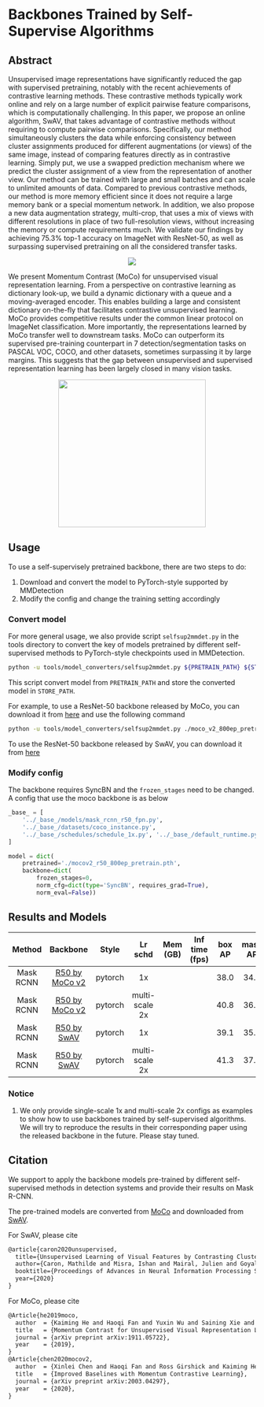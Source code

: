 # Backbones Trained by Self-Supervise Algorithms

<!-- [OTHERS] -->

## Abstract

Unsupervised image representations have significantly reduced the gap with supervised pretraining, notably with the recent achievements of contrastive learning methods. These contrastive methods typically work online and rely on a large number of explicit pairwise feature comparisons, which is computationally challenging. In this paper, we propose an online algorithm, SwAV, that takes advantage of contrastive methods without requiring to compute pairwise comparisons. Specifically, our method simultaneously clusters the data while enforcing consistency between cluster assignments produced for different augmentations (or views) of the same image, instead of comparing features directly as in contrastive learning. Simply put, we use a swapped prediction mechanism where we predict the cluster assignment of a view from the representation of another view. Our method can be trained with large and small batches and can scale to unlimited amounts of data. Compared to previous contrastive methods, our method is more memory efficient since it does not require a large memory bank or a special momentum network. In addition, we also propose a new data augmentation strategy, multi-crop, that uses a mix of views with different resolutions in place of two full-resolution views, without increasing the memory or compute requirements much. We validate our findings by achieving 75.3% top-1 accuracy on ImageNet with ResNet-50, as well as surpassing supervised pretraining on all the considered transfer tasks.

<div align=center>
<img src="https://user-images.githubusercontent.com/40661020/143997246-ac40fd8a-9b48-4ff5-a0d9-ba10e1e333d2.png"/>
</div>

We present Momentum Contrast (MoCo) for unsupervised visual representation learning. From a perspective on contrastive learning as dictionary look-up, we build a dynamic dictionary with a queue and a moving-averaged encoder. This enables building a large and consistent dictionary on-the-fly that facilitates contrastive unsupervised learning. MoCo provides competitive results under the common linear protocol on ImageNet classification. More importantly, the representations learned by MoCo transfer well to downstream tasks. MoCo can outperform its supervised pre-training counterpart in 7 detection/segmentation tasks on PASCAL VOC, COCO, and other datasets, sometimes surpassing it by large margins. This suggests that the gap between unsupervised and supervised representation learning has been largely closed in many vision tasks.

<div align=center>
<img src="https://user-images.githubusercontent.com/40661020/143997315-5ff824d4-1007-4b59-8952-bc5a2c0bfd78.png" height="300"/>
</div>

## Usage

To use a self-supervisely pretrained backbone, there are two steps to do:

1. Download and convert the model to PyTorch-style supported by MMDetection
2. Modify the config and change the training setting accordingly

### Convert model

For more general usage, we also provide script `selfsup2mmdet.py` in the tools directory to convert the key of models pretrained by different self-supervised methods to PyTorch-style checkpoints used in MMDetection.

```bash
python -u tools/model_converters/selfsup2mmdet.py ${PRETRAIN_PATH} ${STORE_PATH} --selfsup ${method}
```

This script convert model from `PRETRAIN_PATH` and store the converted model in `STORE_PATH`.

For example, to use a ResNet-50 backbone released by MoCo, you can download it from [here](https://dl.fbaipublicfiles.com/moco/moco_checkpoints/moco_v2_800ep/moco_v2_800ep_pretrain.pth.tar) and use the following command

```bash
python -u tools/model_converters/selfsup2mmdet.py ./moco_v2_800ep_pretrain.pth.tar mocov2_r50_800ep_pretrain.pth --selfsup moco
```

To use the ResNet-50 backbone released by SwAV, you can download it from [here](https://dl.fbaipublicfiles.com/deepcluster/swav_800ep_pretrain.pth.tar)

### Modify config

The backbone requires SyncBN and the `frozen_stages` need to be changed. A config that use the moco backbone is as below

```python
_base_ = [
    '../_base_/models/mask_rcnn_r50_fpn.py',
    '../_base_/datasets/coco_instance.py',
    '../_base_/schedules/schedule_1x.py', '../_base_/default_runtime.py'
]

model = dict(
    pretrained='./mocov2_r50_800ep_pretrain.pth',
    backbone=dict(
        frozen_stages=0,
        norm_cfg=dict(type='SyncBN', requires_grad=True),
        norm_eval=False))

```

## Results and Models

|  Method   |                              Backbone                               |  Style  |    Lr schd     | Mem (GB) | Inf time (fps) | box AP | mask AP |                                                                  Config                                                                  |                                                                                                                                                                                            Download                                                                                                                                                                                            |
| :-------: | :-----------------------------------------------------------------: | :-----: | :------------: | :------: | :------------: | :----: | :-----: | :--------------------------------------------------------------------------------------------------------------------------------------: | :--------------------------------------------------------------------------------------------------------------------------------------------------------------------------------------------------------------------------------------------------------------------------------------------------------------------------------------------------------------------------------------------: |
| Mask RCNN |  [R50 by MoCo v2](mask_rcnn_r50_fpn_mocov2-pretrain_1x_coco.py)   | pytorch |       1x       |          |                |  38.0  |  34.3   |  [config](https://github.com/open-mmlab/mmdetection/tree/master/configs/selfsup_pretrain/mask_rcnn_r50_fpn_mocov2-pretrain_1x_coco.py)   |       [model](https://download.openmmlab.com/mmdetection/v2.0/selfsup_pretrain/mask_rcnn_r50_fpn_mocov2-pretrain_1x_coco/mask_rcnn_r50_fpn_mocov2-pretrain_1x_coco_20210604_114614-a8b63483.pth) \| [log](https://download.openmmlab.com/mmdetection/v2.0/selfsup_pretrain/mask_rcnn_r50_fpn_mocov2-pretrain_1x_coco/mask_rcnn_r50_fpn_mocov2-pretrain_1x_coco_20210604_114614.log.json)       |
| Mask RCNN | [R50 by MoCo v2](mask_rcnn_r50_fpn_mocov2-pretrain_ms-2x_coco.py) | pytorch | multi-scale 2x |          |                |  40.8  |  36.8   | [config](https://github.com/open-mmlab/mmdetection/tree/master/configs/selfsup_pretrain/mask_rcnn_r50_fpn_mocov2-pretrain_ms-2x_coco.py) | [model](https://download.openmmlab.com/mmdetection/v2.0/selfsup_pretrain/mask_rcnn_r50_fpn_mocov2-pretrain_ms-2x_coco/mask_rcnn_r50_fpn_mocov2-pretrain_ms-2x_coco_20210605_163717-d95df20a.pth) \| [log](https://download.openmmlab.com/mmdetection/v2.0/selfsup_pretrain/mask_rcnn_r50_fpn_mocov2-pretrain_ms-2x_coco/mask_rcnn_r50_fpn_mocov2-pretrain_ms-2x_coco_20210605_163717.log.json) |
| Mask RCNN |     [R50 by SwAV](mask_rcnn_r50_fpn_swav-pretrain_1x_coco.py)     | pytorch |       1x       |          |                |  39.1  |  35.7   |   [config](https://github.com/open-mmlab/mmdetection/tree/master/configs/selfsup_pretrain/mask_rcnn_r50_fpn_swav-pretrain_1x_coco.py)    |           [model](https://download.openmmlab.com/mmdetection/v2.0/selfsup_pretrain/mask_rcnn_r50_fpn_swav-pretrain_1x_coco/mask_rcnn_r50_fpn_swav-pretrain_1x_coco_20210604_114640-7b9baf28.pth) \| [log](https://download.openmmlab.com/mmdetection/v2.0/selfsup_pretrain/mask_rcnn_r50_fpn_swav-pretrain_1x_coco/mask_rcnn_r50_fpn_swav-pretrain_1x_coco_20210604_114640.log.json)           |
| Mask RCNN |   [R50 by SwAV](mask_rcnn_r50_fpn_swav-pretrain_ms-2x_coco.py)    | pytorch | multi-scale 2x |          |                |  41.3  |  37.3   |  [config](https://github.com/open-mmlab/mmdetection/tree/master/configs/selfsup_pretrain/mask_rcnn_r50_fpn_swav-pretrain_ms-2x_coco.py)  |     [model](https://download.openmmlab.com/mmdetection/v2.0/selfsup_pretrain/mask_rcnn_r50_fpn_swav-pretrain_ms-2x_coco/mask_rcnn_r50_fpn_swav-pretrain_ms-2x_coco_20210605_163717-08e26fca.pth) \| [log](https://download.openmmlab.com/mmdetection/v2.0/selfsup_pretrain/mask_rcnn_r50_fpn_swav-pretrain_ms-2x_coco/mask_rcnn_r50_fpn_swav-pretrain_ms-2x_coco_20210605_163717.log.json)     |

### Notice

1. We only provide single-scale 1x and multi-scale 2x configs as examples to show how to use backbones trained by self-supervised algorithms. We will try to reproduce the results in their corresponding paper using the released backbone in the future. Please stay tuned.

## Citation

We support to apply the backbone models pre-trained by different self-supervised methods in detection systems and provide their results on Mask R-CNN.

The pre-trained models are converted from [MoCo](https://github.com/facebookresearch/moco) and downloaded from [SwAV](https://github.com/facebookresearch/swav).

For SwAV, please cite

```latex
@article{caron2020unsupervised,
  title={Unsupervised Learning of Visual Features by Contrasting Cluster Assignments},
  author={Caron, Mathilde and Misra, Ishan and Mairal, Julien and Goyal, Priya and Bojanowski, Piotr and Joulin, Armand},
  booktitle={Proceedings of Advances in Neural Information Processing Systems (NeurIPS)},
  year={2020}
}
```

For MoCo, please cite

```latex
@Article{he2019moco,
  author  = {Kaiming He and Haoqi Fan and Yuxin Wu and Saining Xie and Ross Girshick},
  title   = {Momentum Contrast for Unsupervised Visual Representation Learning},
  journal = {arXiv preprint arXiv:1911.05722},
  year    = {2019},
}
@Article{chen2020mocov2,
  author  = {Xinlei Chen and Haoqi Fan and Ross Girshick and Kaiming He},
  title   = {Improved Baselines with Momentum Contrastive Learning},
  journal = {arXiv preprint arXiv:2003.04297},
  year    = {2020},
}
```
